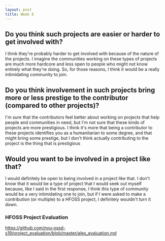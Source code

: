 ```yaml
---
layout: post
title: Week 6
---
```



## Do you think such projects are easier or harder to get involved with?
I think they're probably harder to get involved with because of the nature of the projects. I imagine the communities working
on these types of projects are much more hardcore and less open to people who might not know entirely what they're doing. So,
for those reasons, I think it would be a really intimidating community to join.

## Do you think involvement in such projects bring more or less prestige to the contributor (compared to other projects)? 
I'm sure that the contributors feel better about working on projects that help people and communities in need, but I'm not
sure that these kinds of projects are more prestigious. I think it's more that being a contributor to these projects identifies
you as a humanitarian to some degree, and that might bring some prestige, but I don't think actually contributing to the
project is the thing that is prestigious

## Would you want to be involved in a project like that?
I would definitely be open to being involved in a project like that. I don't know that it would be a type of project that I 
would seek out myself because, like I said in the first response, I think this type of community would be a very intimidating
one to join, but if I were asked to make a contribution (or multiple) to a HFOSS project, I definitely wouldn't turn it down.


### HFOSS Project Evaluation
https://github.com/nyu-ossd-s19/project_evaluation/blob/master/alex_evaluation.md
